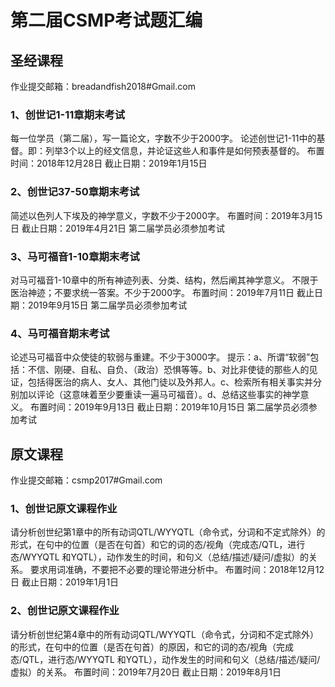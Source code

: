 # 第二届CSMP考试题汇编

## 圣经课程

作业提交邮箱：breadandfish2018#Gmail.com

### 1、创世记1-11章期末考试

每一位学员（第二届），写一篇论文，字数不少于2000字。
论述创世记1-11中的基督。即：列举3个以上的经文信息，并论证这些人和事件是如何预表基督的。
布置时间：2018年12月28日
截止日期：2019年1月15日

### 2、创世记37-50章期末考试

简述以色列人下埃及的神学意义，字数不少于2000字。
布置时间：2019年3月15日
截止日期：2019年4月21日
第二届学员必须参加考试

### 3、马可福音1-10章期末考试

对马可福音1-10章中的所有神迹列表、分类、结构，然后阐其神学意义。
不限于医治神迹；不要求统一答案。不少于2000字。
布置时间：2019年7月11日
截止日期：2019年9月15日
第二届学员必须参加考试

### 4、马可福音期末考试

论述马可福音中众使徒的软弱与重建。不少于3000字。
提示：a、所谓“软弱”包括：不信、刚硬、自私、自负、（政治）恐惧等等。b、对比非使徒的那些人的见证，包括得医治的病人、女人、其他门徒以及外邦人。c、检索所有相关事实并分别加以评论（这意味着至少要重读一遍马可福音）。d、总结这些事实的神学意义。
布置时间：2019年9月13日
截止日期：2019年10月15日
第二届学员必须参加考试

## 原文课程

作业提交邮箱：csmp2017#Gmail.com

### 1、创世记原文课程作业

请分析创世纪第1章中的所有动词QTL/WYYQTL（命令式，分词和不定式除外）的形式，在句中的位置（是否在句首）和它的词的态/视角（完成态/QTL，进行态/WYYQTL 和YQTL），动作发生的时间，和句义（总结/描述/疑问/虚拟）的关系。
要求用词准确，不要把不必要的理论带进分析中。
布置时间：2018年12月12日
截止日期：2019年1月1日

### 2、创世记原文课程作业

请分析创世纪第4章中的所有动词QTL/WYYQTL（命令式，分词和不定式除外）的形式，在句中的位置（是否在句首）的原因，和它的词的态/视角（完成态/QTL，进行态/WYYQTL 和YQTL），动作发生的时间和句义（总结/描述/疑问/虚拟）的关系。
布置时间：2019年7月20日
截止日期：2019年8月1日
